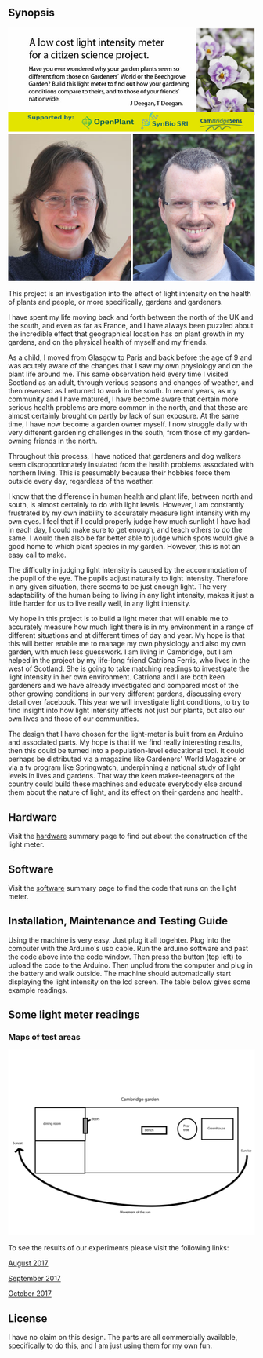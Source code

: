 
## Synopsis


<img src="images/banner2.jpg" alt="image"/>

<img src="images/Jennifer-Deegan.jpg" alt="image"/>
<img src="images/Tim Deegan.jpg" alt="image"/>

<p>

This project is an investigation into the effect of light intensity on the health of plants and people, or more specifically, gardens and gardeners. 

I have spent my life moving back and forth between the north of the UK and the south, and even as far as France, and I have always been puzzled about the incredible effect that geographical location has on plant growth in my gardens, and on the physical health of myself and my friends. 

As a child, I moved from Glasgow to Paris and back before the age of 9 and was acutely aware of the changes that I saw my own physiology and on the plant life around me. This same observation held every time I visited Scotland as an adult, through verious seasons and changes of weather, and then reversed as I returned to work in the south. In recent years, as my community and I have matured, I have become aware that certain more serious health problems are more common in the north, and that these are almost certainly brought on partly by lack of sun exposure. At the same time, I have now become a garden owner myself. I now struggle daily with very different gardening challenges in the south, from those of my garden-owning friends in the north. 

Throughout this process, I have noticed that gardeners and dog walkers seem disproportionately insulated from the health problems associated with northern living. This is presumably because their hobbies force them outside every day, regardless of the weather. 

I know that the difference in human health and plant life, between north and south, is almost certainly to do with light levels. However, I am constantly frustrated by my own inability to accurately measure light intensity with my own eyes. I feel that if I could properly judge how much sunlight I have had in each day, I could make sure to get enough, and teach others to do the same. I would then also be far better able to judge which spots would give a good home to which plant species in my garden. However, this is not an easy call to make. 

The difficulty in judging light intensity is caused by the accommodation of the pupil of the eye. The pupils adjust naturally to light intensity. Therefore in any given situation, there seems to be just enough light. The very adaptability of the human being to living in any light intensity, makes it just a little harder for us to live really well, in any light intensity.

My hope in this project is to build a light meter that will enable me to accurately measure how much light there is in my environment in a range of different situations and at different times of day and year. My hope is that this will better enable me to manage my own physiology and also my own garden, with much less guesswork. I am living in Cambridge, but I am helped in the project by my life-long friend Catriona Ferris, who lives in the west of Scotland. She is going to take matching readings to investigate the light intensity in her own environment. Catriona and I are both keen gardeners and we have already investigated and compared most of the other growing conditions in our very different gardens, discussing every detail over facebook. This year we will investigate light conditions, to try to find insight into how light intensity affects not just our plants, but also our own lives and those of our communities.

The design that I have chosen for the light-meter is built from an Arduino and associated parts. My hope is that if we find really interesting results, then this could be turned into a population-level educational tool.  It could perhaps be distributed via a magazine like Gardeners' World Magazine or via a tv program like Springwatch, underpinning a national study of light levels in lives and gardens. That way the keen maker-teenagers of the country could build these machines and educate everybody else around them about the nature of light, and its effect on their gardens and health. 

## Hardware

Visit the <a href="https://github.com/BioMakers/31_Light-meter-to-measure-plant-growth-conditions/blob/master/Hardware.md">hardware</a> summary page to find out about the construction of the light meter.



## Software

Visit the <a href="https://github.com/BioMakers/31_Light-meter-to-measure-plant-growth-conditions/blob/master/Code.md">software</a> summary page to find the code that runs on the light meter.


## Installation, Maintenance and Testing Guide

Using the machine is very easy. Just plug it all togehter. Plug into the computer with the Arduino's usb cable. Run the arduino software and past the code above into the code window. Then press the button (top left) to upload the code to the Arduino. Then unplud from the computer and plug in the battery and walk outside. The machine should automatically start displaying the light intensity on the lcd screen. The table below gives some example readings. 


## Some light meter readings

### Maps of test areas

<img src="images/cambridge.jpg" alt="image"/>


To see the results of our experiments please visit the following links:

<a href="https://github.com/BioMakers/31_Light-meter-to-measure-plant-growth-conditions/blob/master/AugustData.md">August 2017</a><br>

<a href="https://github.com/BioMakers/31_Light-meter-to-measure-plant-growth-conditions/blob/master/September.md">September 2017</a><br>

<a href="https://github.com/BioMakers/31_Light-meter-to-measure-plant-growth-conditions/blob/master/October.md">October 2017</a>

## License

I have no claim on this design. The parts are all commercially available, specifically to do this, and I am just using them for my own fun. 
